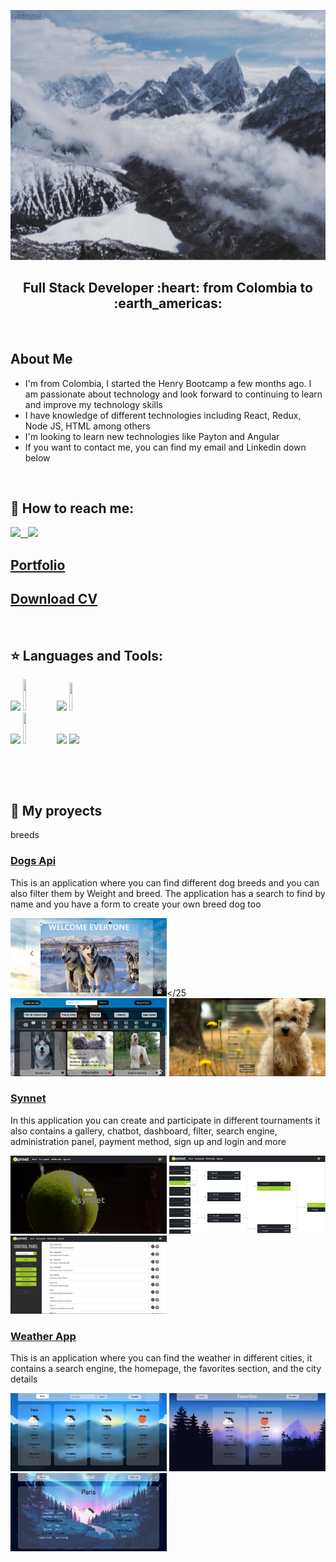 <code><img width="800px" height="400px" src="https://github.com/DF27ARTS/Fernando_Rojas/blob/main/assets/gifntext-gif.gif"></code>

<h2 align="center">
Full Stack Developer :heart: from Colombia to :earth_americas:
</h2>

&nbsp;&nbsp;

<p>
 <h2> About Me </h2>
 <ul>
   <li> I'm from Colombia, I started the Henry Bootcamp a few months ago. I am passionate about technology and look forward to continuing to learn and improve my technology skills </li>
   <li> I have knowledge of different technologies including React, Redux, Node JS, HTML among others </li>
   <li> I'm looking to learn new technologies like Payton and Angular </li>
   <li> If you want to contact me, you can find my email and Linkedin down below </li>
 </ul>
</p>

&nbsp;

## :paperclip: How to reach me:

<span >
<a href="https://www.linkedin.com/in/diego-fernando-rojas-carrillo-full-stack-developer/" ><img width="5%" src="https://github.com/WanCirone/wancirone/blob/main/logos/linkedin-icon.png"> &nbsp;
</span><a href="mailto:diego27Fernando72@gmail.com" ><img width="5%" src="https://github.com/WanCirone/wancirone/blob/main/logos/gmail-icon%20green.png">
</span>
 
 <a href="https://portfoliio-g1d81e4cr-df27arts.vercel.app/"><h2>Portfolio</h2></a>
 <a href="https://github.com/DF27ARTS/Fernando_Rojas/blob/main/images/My_CV.pdf" download ><h2>Download CV</h2></a>
 
&nbsp;&nbsp;

## :star: Languages and Tools:

<p>
  <code><img width="10%" src="https://www.vectorlogo.zone/logos/w3_html5/w3_html5-ar21.svg"></code>
  <code><img width="10%" height="50px" src="https://github.com/WanCirone/wancirone/blob/main/logos/javascript-1.svg"></code>
  <code><img width="10%" src="https://www.vectorlogo.zone/logos/git-scm/git-scm-ar21.svg"></code>
  <code><img width="10%" height="45" src="https://cdn.worldvectorlogo.com/logos/redux.svg"></code>
  <br />
  <code><img width="10%" src="https://www.vectorlogo.zone/logos/nodejs/nodejs-ar21.svg"></code>
  <code><img  width="10%" height="50px" src="https://github.com/WanCirone/wancirone/blob/main/logos/expressjs.svg"></code>
  <code><img width="10%" src="https://www.vectorlogo.zone/logos/postgresql/postgresql-ar21.svg"></code>
  <code><img width="10%" src="https://www.vectorlogo.zone/logos/sequelizejs/sequelizejs-ar21.svg"></code>
  <br />
</p>

&nbsp;

&nbsp;

## :pushpin: My proyects

breeds

<p>
  <a href="https://henry-pi-dogs-d26rn64ql-df27arts.vercel.app/">
    <h3> Dogs Api </h3>
  </a>
  <p> This is an application where you can find different dog breeds and you can also filter them by Weight and breed. 
  The application has a search to find by name and you have a form to create your own breed dog too </p>
  
  <a><img width="250px" height="125px" src="https://github.com/DF27ARTS/Fernando_Rojas/blob/main/images/app_dogs1.png"></25
  <a><img width="250px" height="125px" src="https://github.com/DF27ARTS/Fernando_Rojas/blob/main/images/app_dogs2.png"></a>
  <a><img width="250px" height="125px" src="https://github.com/DF27ARTS/Fernando_Rojas/blob/main/images/app_dogs4.png"></a>
</p>
<p>
  <a href="https://proyecto-final-rho-three.vercel.app/">
    <h3> Synnet </h3>
  <a>
  <p>In this application you can create and participate in different tournaments it also contains a gallery, chatbot, dashboard,
  filter, search engine, administration panel, payment method, sign up and login and more</p>
  
  <a><img width="250px" height="125px" src="https://github.com/DF27ARTS/Fernando_Rojas/blob/main/images/synnet_image1.png"></a>
  <a><img width="250px" height="125px" src="https://github.com/DF27ARTS/Fernando_Rojas/blob/main/images/synnet_image4.png"></a>
  <a><img width="250px" height="125px" src="https://github.com/DF27ARTS/Fernando_Rojas/blob/main/images/synnet_image5.png"></a>
</p>
<p>
  <a href="https://weather-app-dusky-phi.vercel.app/">
    <h3> Weather App </h3>
  </a>
  <p>This is an application where you can find the weather in different cities, it contains a search engine, the homepage, the favorites section, and the city details</p>
  
  <a><img width="250px" height="125px" src="https://github.com/DF27ARTS/Fernando_Rojas/blob/main/images/weather_app_img1.jpg"></a>
  <a><img width="250px" height="125px" src="https://github.com/DF27ARTS/Fernando_Rojas/blob/main/images/weather_app_img3.jpg"></a>
  <a><img width="250px" height="125px" src="https://github.com/DF27ARTS/Fernando_Rojas/blob/main/images/weather_app_img6.jpg"></a>
</p>
&nbsp;
